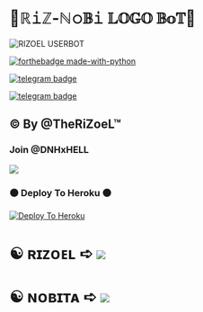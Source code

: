# 🖤ℝ𝚒ℤ-ℕ𝚘𝔹𝚒 𝕃𝕆𝔾𝕆 𝔹𝕠𝕋🖤

<img src="https://telegra.ph/file/00e1147e4cd2b1530e65f.jpg" alt="RIZOEL USERBOT">


[![forthebadge made-with-python](http://ForTheBadge.com/images/badges/made-with-python.svg)](https://www.python.org/)

[![telegram badge](https://img.shields.io/badge/TheRiZoeL-30302f?style=for-the-badge&logo=telegram)](https://t.me/TheRiZoeL)

[![telegram badge](https://img.shields.io/badge/DeSiNobiTa-30302f?style=for-the-badge&logo=telegram)](https://t.me/TheRiZoeL)

## © By @TheRiZoeL™

### Join @DNHxHELL  

<a href="https://t.me/DNHxHELL"><img src="https://img.shields.io/badge/Join-Telegram%20Group-blue.svg?logo=telegram"></a>



### ⚫ Deploy To Heroku ⚫

[![Deploy To Heroku](https://www.herokucdn.com/deploy/button.svg)](https://heroku.com/deploy?template=https://github.com/MrRizoel/RiZ-NoBi-LoGo)


 # ☯︎ ʀɪᴢᴏᴇʟ ➪ <a href="https://github.com/MrRizoel" alt="MrRiZoeL"> <img src="https://img.shields.io/badge/MrRiZoeL-ffd343?logo=github" /></a>
 # ☯︎ ɴᴏʙɪᴛᴀ ➪ <a href="https://github.com/desinobita" alt="DesiNoBita"> <img src="https://img.shields.io/badge/DesiNoBita-ffd343?logo=github" /></a>
